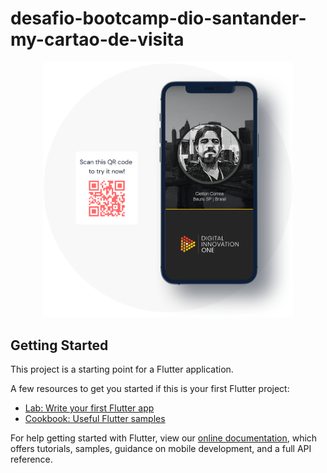 # desafio-bootcamp-dio-santander-my-cartao-de-visita

<div align="center">
    <img src="images/app-card-cleiton-correa.png" width="400px"</img> 
</div>

## Getting Started

This project is a starting point for a Flutter application.

A few resources to get you started if this is your first Flutter project:

- [Lab: Write your first Flutter app](https://flutter.dev/docs/get-started/codelab)
- [Cookbook: Useful Flutter samples](https://flutter.dev/docs/cookbook)

For help getting started with Flutter, view our
[online documentation](https://flutter.dev/docs), which offers tutorials,
samples, guidance on mobile development, and a full API reference.

